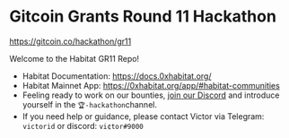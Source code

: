 # Gitcoin Grants Round 11 Hackathon
https://gitcoin.co/hackathon/gr11

Welcome to the Habitat GR11 Repo!
* Habitat Documentation: https://docs.0xhabitat.org/
* Habitat Mainnet App: https://0xhabitat.org/app/#habitat-communities
* Feeling ready to work on our bounties, [join our Discord](https://discord.gg/dQqtWw56Hj) and introduce yourself in the `🏆-hackathon`channel.
* If you need help or guidance, please contact Victor via Telegram: `victorid` or discord: `vi¢tor#9000`

